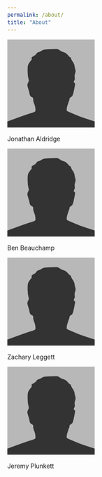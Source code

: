 ```yaml
---
permalink: /about/
title: "About"
---
```

<img src="/assets/images/bio-photo.jpg" width="200" height="200" >

Jonathan Aldridge

<img src="/assets/images/bio-photo.jpg" width="200" height="200" >

Ben Beauchamp

<img src="/assets/images/bio-photo.jpg" width="200" height="200" >

Zachary Leggett

<img src="/assets/images/bio-photo.jpg" width="200" height="200" >

Jeremy Plunkett

